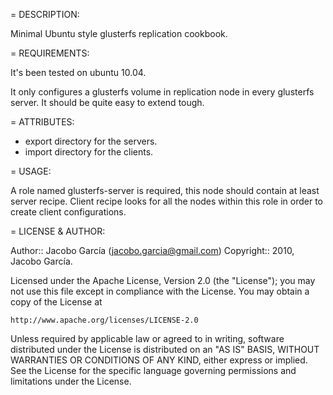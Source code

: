 = DESCRIPTION:

Minimal Ubuntu style glusterfs replication cookbook.

= REQUIREMENTS: 

It's been tested on ubuntu 10.04.

It only configures a glusterfs volume in replication node in every glusterfs server. It should be quite easy to extend tough.

= ATTRIBUTES:

  * export directory for the servers. 
  * import directory for the clients.

= USAGE:

A role named glusterfs-server is required, this node should contain at least server recipe. Client recipe looks for all the nodes within this role in order to create client configurations.

= LICENSE & AUTHOR:

Author:: Jacobo García (<jacobo.garcia@gmail.com>)
Copyright:: 2010, Jacobo García.

Licensed under the Apache License, Version 2.0 (the "License");
you may not use this file except in compliance with the License.
You may obtain a copy of the License at

    http://www.apache.org/licenses/LICENSE-2.0

Unless required by applicable law or agreed to in writing, software
distributed under the License is distributed on an "AS IS" BASIS,
WITHOUT WARRANTIES OR CONDITIONS OF ANY KIND, either express or implied.
See the License for the specific language governing permissions and
limitations under the License.


